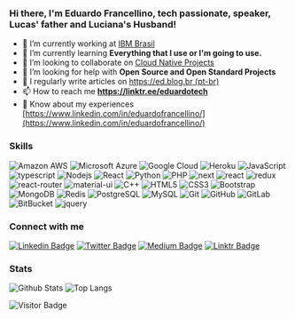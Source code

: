 <h3 >Hi there, I'm Eduardo Francellino, tech passionate, speaker, Lucas' father and Luciana's Husband!</h3>

- 🔭 I’m currently working at [IBM Brasil](www.ibm.com.br)
- 🌱 I’m currently learning **Everything that I use or I'm going to use.**
- 👯 I’m looking to collaborate on [Cloud Native Projects](http://github.com/cncf/)
- 🤝 I’m looking for help with **Open Source and Open Standard Projects**
- 📝 I regularly write articles on [https://ed.blog.br (pt-br)](https://ed.blog.br (pt-br))
- 📫 How to reach me **https://linktr.ee/eduardotech**
- 📄 Know about my experiences [https://www.linkedin.com/in/eduardofrancellino/](https://www.linkedin.com/in/eduardofrancellino/)

### Skills

![Amazon AWS](https://img.shields.io/badge/Amazon%20AWS-232F3E?style=for-the-badge&logo=amazon-aws)
![Microsoft Azure](https://img.shields.io/badge/Microsoft_Azure-0089D6?style=for-the-badge&logo=microsoft-azure&logoColor=white)
![Google Cloud](https://img.shields.io/badge/Google_Cloud-4285F4?style=for-the-badge&logo=google-cloud&logoColor=white)
![Heroku](https://img.shields.io/badge/-Heroku-430098?style=for-the-badge&logo=heroku)
![JavaScript](https://img.shields.io/badge/-JavaScript-black?style=for-the-badge&logo=javascript)
![typescript](https://img.shields.io/badge/TypeScript-3178C6?style=for-the-badge&logo=typescript&logoColor=white)
![Nodejs](https://img.shields.io/badge/-Nodejs-black?style=for-the-badge&logo=Node.js)
![React](https://img.shields.io/badge/-React-black?style=for-the-badge&logo=react)
![Python](https://img.shields.io/badge/-Python-black?style=for-the-badge&logo=Python)
![PHP](https://img.shields.io/badge/-Php-black?style=for-the-badge&logo=Php)
![next](https://img.shields.io/badge/Next-000000?style=for-the-badge&logo=nextdotjs&logoColor=FFFFFF)
![react](https://img.shields.io/badge/React-20232A?style=for-the-badge&logo=react&logoColor=61DAFB)
![redux](https://img.shields.io/badge/Redux-593D88?style=for-the-badge&logo=redux&logoColor=white)
![react-router](https://img.shields.io/badge/React_Router-CA4245?style=for-the-badge&logo=react-router&logoColor=white)
![material-ui](https://img.shields.io/badge/Material_UI-0081CB?style=for-the-badge&logo=mui&logoColor=white)
![C++](https://img.shields.io/badge/-C++-00599C?style=for-the-badge&logo=c)
![HTML5](https://img.shields.io/badge/-HTML5-E34F26?style=for-the-badge&logo=html5&logoColor=white)
![CSS3](https://img.shields.io/badge/-CSS3-1572B6?style=for-the-badge&logo=css3)
![Bootstrap](https://img.shields.io/badge/-Bootstrap-563D7C?style=for-the-badge&logo=bootstrap)
![MongoDB](https://img.shields.io/badge/-MongoDB-black?style=for-the-badge&logo=mongodb)
![Redis](https://img.shields.io/badge/-Redis-black?style=for-the-badge&logo=Redis)
![PostgreSQL](https://img.shields.io/badge/-PostgreSQL-336791?style=for-the-badge&logo=postgresql)
![MySQL](https://img.shields.io/badge/-MySQL-black?style=for-the-badge&logo=mysql)
![Git](https://img.shields.io/badge/-Git-black?style=for-the-badge&logo=git)
![GitHub](https://img.shields.io/badge/-GitHub-181717?style=for-the-badge&logo=github)
![GitLab](https://img.shields.io/badge/-GitLab-FCA121?style=for-the-badge&logo=gitlab)
![BitBucket](https://img.shields.io/badge/-BitBucket-darkblue?style=for-the-badge&logo=bitbucket)
![jquery](https://img.shields.io/badge/jQuery-0769AD?style=for-the-badge&logo=jquery&logoColor=white)

### Connect with me

[![Linkedin Badge](https://img.shields.io/badge/LinkedIn-0077B5?style=for-the-badge&logo=linkedin&logoColor=white)](https://www.linkedin.com/in/eduardofrancellino/) [![Twitter Badge](https://img.shields.io/badge/Twitter-1DA1F2?style=for-the-badge&logo=twitter&logoColor=white)](https://twitter.com/eduardofrancell) [![Medium Badge](https://img.shields.io/badge/Medium-12100E?style=for-the-badge&logo=medium&logoColor=white)](https://eduardorf.medium.com) [![Linktr Badge](https://img.shields.io/badge/linktree-39E09B?style=for-the-badge&logo=linktree&logoColor=white)](https://linktr.ee/eduardotech)

### Stats

![Github Stats](https://github-readme-stats.vercel.app/api?username=Adeel91&count_private=true&show_icons=true&include_all_commits=true&theme=dracula&layout=compact)
![Top Langs](https://github-readme-stats.vercel.app/api/top-langs/?username=Adeel91&hide=TeX&layout=compact&theme=dracula)

![Visitor Badge](https://visitor-badge.laobi.icu/badge?page_id=eduardorj)
